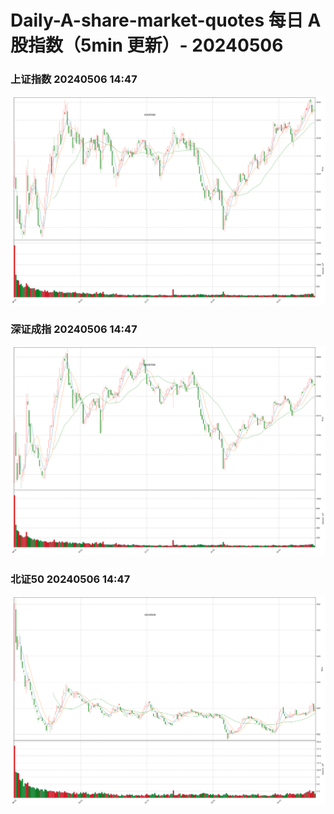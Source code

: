 
# Daily-A-share-market-quotes 每日 A 股指数（5min 更新）- 20240506

### 上证指数 20240506 14:47
![](./fig/2024/5/20240506-sh000001.png)

### 深证成指 20240506 14:47
![](./fig/2024/5/20240506-sz399001.png)

### 北证50 20240506 14:47
![](./fig/2024/5/20240506-bj899050.png)

